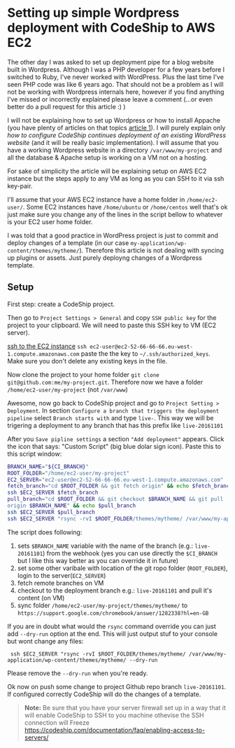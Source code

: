 # Setting up simple Wordpress deployment with CodeShip to AWS EC2

The other day I was asked to set up deployment pipe for a blog
website built in Wordpress. Although I was a PHP developer for a few years before I switched to Ruby, I've never worked with WordPress.
Plus the last time I've seen PHP
code was like 6 years ago. That should not be a problem as I will not be
working with Wordpress internals here, however if you find anything I've missed or incorrectly explained please leave a comment (...or even better do a
pull request for this article :) )

I will not be explaining  how to set up Wordpress or how to install
Appache (you have  plenty of articles on that topics [article 1][2]). I will purely explain only
*how to configure CodeShip continues deployment of an existing WordPress
website* (and it will be really basic implementation). I will assume that you have a working Wordpress website in a
directory `/var/www/my-project` and all the database & Apache setup is
working on a VM not on a hosting.

For sake of simplicity the article will be explaining setup on AWS EC2
instance but the steps apply to any VM as long as you can SSH to
it via ssh key-pair.

 I'll  assume that your AWS EC2 instance have a home folder in
`/home/ec2-user/`. Some EC2 instances have `/home/ubuntu` or
`/home/centos` well that's ok just make sure you change any of the lines
in the script bellow to whatever is your EC2 user home folder.

I was told that a good practice in WordPress project is just to
commit and
deploy changes of a template (in our case `my-application/wp-content/themes/mytheme/`).
Therefore this article is not dealing with syncing up plugins or assets.
Just purely deployng changes of a Wordpress template.

## Setup

First step: create a CodeShip project.

Then go to `Project Settings > General` and copy `SSH public key`
for the project to your clipboard. We will need to paste this SSH key to VM (EC2 server).

[ssh to the EC2 instance][1] `ssh ec2-user@ec2-52-66-66-66.eu-west-1.compute.amazonaws.com`
paste the the key to `~/.ssh/authorized_keys`. Make sure you don't delete
any existing keys in the file.

Now clone the project to your home folder `git clone
git@github.com:me/my-project.git`. Therefore now we have a folder `/home/ec2-user/my-project` (not `/var/www`)

Awesome, now go back to CodeShip project and go to `Project Setting >
Deployment`. In section `Configure a branch that triggers the deployment
pipeline` select `Branch starts with` and type `live-`. This way we will
be trigering a deployment to any branch that has this prefix like
`live-20161101`

After you `Save pipline settings` a section  `"Add deployment"` appears. Click the icon that says:
"Custom Script" (big blue dolar sign icon). Paste this to this script
window:

```bash
BRANCH_NAME="${CI_BRANCH}"
ROOT_FOLDER="/home/ec2-user/my-project"
EC2_SERVER="ec2-user@ec2-52-66-66-66.eu-west-1.compute.amazonaws.com"
fetch_branch="cd $ROOT_FOLDER && git fetch origin" && echo $fetch_branch
ssh $EC2_SERVER $fetch_branch
pull_branch="cd $ROOT_FOLDER && git checkout $BRANCH_NAME && git pull
origin $BRANCH_NAME" && echo $pull_branch
ssh $EC2_SERVER $pull_branch
ssh $EC2_SERVER "rsync -rvI $ROOT_FOLDER/themes/mytheme/ /var/www/my-application/wp-content/themes/mytheme/"
```

The script does following:

1. sets `$BRANCH_NAME` variable with the name of the branch (e.g.: `live-20161101`) from the
   webhook (yes you can use directly the `$CI_BRANCH` but I like this
   way better as you can override it in future)
2. set some other varibale with location of the git ropo folder
   (`ROOT_FOLDER`), login to the server(`EC2_SERVER`)
3. fetch remote branches on VM
4. checkout to the deployment branch e.g.: `live-20161101` and pull it's
   content (on VM)
5. sync folder `/home/ec2-user/my-project/themes/mytheme/` to
   `https://support.google.com/chromebook/answer/1282338?hl=en-GB`



If you are in doubt what would the `rsync` command override you can just
add `--dry-run` option at the end. This will just output stuf to your
console but wont change any files:

` ssh $EC2_SERVER "rsync -rvI $ROOT_FOLDER/themes/mytheme/ /var/www/my-application/wp-content/themes/mytheme/ --dry-run`

Please remove the `--dry-run` when you're ready.

Ok now on push some change to project Github repo branch `live-20161101`. If configured correctly CodeShip will do the changes of a template.

> **Note:** Be sure that you have your server firewall set up in a way
> that it will enable CodeShip to SSH to you machine othevise the SSH
> connection will Freeze
> https://codeship.com/documentation/faq/enabling-access-to-servers/

[1]: http://docs.aws.amazon.com/AWSEC2/latest/UserGuide/EC2_GetStarted.html#ec2-connect-to-instance-linux "Connect to EC2 instance"
[2]: http://coenraets.org/blog/2012/01/setting-up-wordpress-on-amazon-ec2-in-5-minutes/ "Settup WordPress in EC2 instance"
